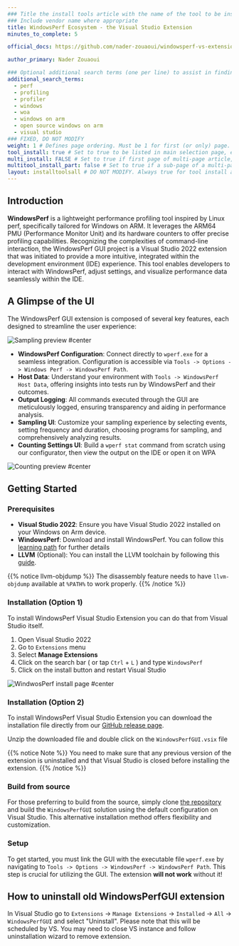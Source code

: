 ```yaml
---
### Title the install tools article with the name of the tool to be installed
### Include vendor name where appropriate
title: WindowsPerf Ecosystem - the Visual Studio Extension
minutes_to_complete: 5

official_docs: https://github.com/nader-zouaoui/windowsperf-vs-extension

author_primary: Nader Zouaoui

### Optional additional search terms (one per line) to assist in finding the article
additional_search_terms:
  - perf
  - profiling
  - profiler
  - windows
  - woa
  - windows on arm
  - open source windows on arm
  - visual studio
### FIXED, DO NOT MODIFY
weight: 1 # Defines page ordering. Must be 1 for first (or only) page.
tool_install: true # Set to true to be listed in main selection page, else false
multi_install: FALSE # Set to true if first page of multi-page article, else false
multitool_install_part: false # Set to true if a sub-page of a multi-page article, else false
layout: installtoolsall # DO NOT MODIFY. Always true for tool install articles
---
```


## Introduction

**WindowsPerf** is a lightweight performance profiling tool inspired by Linux perf, specifically tailored for Windows on ARM. It leverages the ARM64 PMU (Performance Monitor Unit) and its hardware counters to offer precise profiling capabilities. Recognizing the complexities of command-line interaction, the WindowsPerf GUI project is a Visual Studio 2022 extension that was initiated to provide a more intuitive, integrated within the development environment (IDE) experience. This tool enables developers to interact with WindowsPerf, adjust settings, and visualize performance data seamlessly within the IDE.

## A Glimpse of the UI

The WindowsPerf GUI extension is composed of several key features, each designed to streamline the user experience:

![Sampling preview #center](../_images/wperf-vs-extension-sampling-preview.png)

- **WindowsPerf Configuration**: Connect directly to `wperf.exe` for a seamless integration. Configuration is accessible via `Tools -> Options -> Windows Perf -> WindowsPerf Path`.
- **Host Data**: Understand your environment with `Tools -> WindowsPerf Host Data`, offering insights into tests run by WindowsPerf and their outcomes.
- **Output Logging**: All commands executed through the GUI are meticulously logged, ensuring transparency and aiding in performance analysis.
- **Sampling UI**: Customize your sampling experience by selecting events, setting frequency and duration, choosing programs for sampling, and comprehensively analyzing results.
- **Counting Settings UI**: Build a `wperf stat` command from scratch using our configurator, then view the output on the IDE or open it on WPA

![Counting preview #center](../_images/wperf-vs-extension-counting-preview.png)

## Getting Started

### Prerequisites

- **Visual Studio 2022**: Ensure you have Visual Studio 2022 installed on your Windows on Arm device.
- **WindowsPerf**: Download and install WindowsPerf. You can follow this [learning path](../wperf) for further details
- **LLVM** (Optional): You can install the LLVM toolchain by following this [guide](../llvm-woa).

{{% notice llvm-objdump %}}
The disassembly feature needs to have `llvm-objdump` available at `%PATH%` to work properly.
{{% /notice %}}

### Installation (Option 1)

To install WindowsPerf Visual Studio Extension you can do that from Visual Studio itself.

1. Open Visual Studio 2022
2. Go to `Extensions` menu
3. Select **Manage Extensions**
4. Click on the search bar ( or tap `Ctrl` + `L` ) and type `WindowsPerf`
5. Click on the install button and restart Visual Studio

![WindwosPerf install page #center](../_images/wperf-vs-extension-install-page.png)

### Installation (Option 2)

To install WindowsPerf Visual Studio Extension you can download the installation file directly from our [GitHub release page](https://github.com/arm-developer-tools/windowsperf-vs-extension/releases).

Unzip the downloaded file and double click on the `WindowsPerfGUI.vsix` file

{{% notice Note %}}
You need to make sure that any previous version of the extension is uninstalled and that Visual Studio is closed before installing the extension.
{{% /notice %}}

### Build from source

For those preferring to build from the source, simply clone [the repository](https://github.com/arm-developer-tools/windowsperf-vs-extension) and build the `WindowsPerfGUI` solution using the default configuration on Visual Studio. This alternative installation method offers flexibility and customization.

### Setup

To get started, you must link the GUI with the executable file `wperf.exe` by navigating to `Tools -> Options -> WindowsPerf -> WindowsPerf Path`. This step is crucial for utilizing the GUI. The extension **will not work** without it!

## How to uninstall old WindowsPerfGUI extension

In Visual Studio go to `Extensions` -> `Manage Extensions` -> `Installed` -> `All` -> `WindowsPerfGUI` and select "Uninstall". Please note that this will be scheduled by VS. You may need to close VS instance and follow uninstallation wizard to remove extension.

